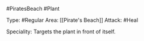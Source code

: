 #PiratesBeach #Plant

Type: #Regular
Area: [[Pirate's Beach]]
Attack: #Heal

Speciality: Targets the plant in front of itself.